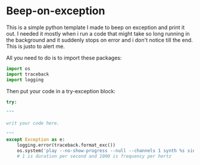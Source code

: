 # Beep-on-exception
This is a simple python template I made to beep on exception and print it out. I needed it mostly when i run a code that might take so long running in the background and it suddenly stops on error and i don't notice till the end. This is justo to alert me.

All you need to do is to import these packages:

```python
import os
import traceback
import logging
```

Then put your code in a try-exception block:
```python
try:

"""

writ your code here.

"""
except Exception as e:
	logging.error(traceback.format_exc())
	os.system('play --no-show-progress --null --channels 1 synth %s sine %f' % (1, 1000)) 
	# 1 is duration per second and 1000 is frequency per hertz
```

